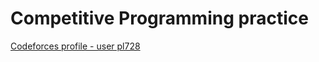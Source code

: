 ﻿# Competitive Programming practice
[Codeforces profile - user pl728](https://codeforces.com/profile/pl728)
